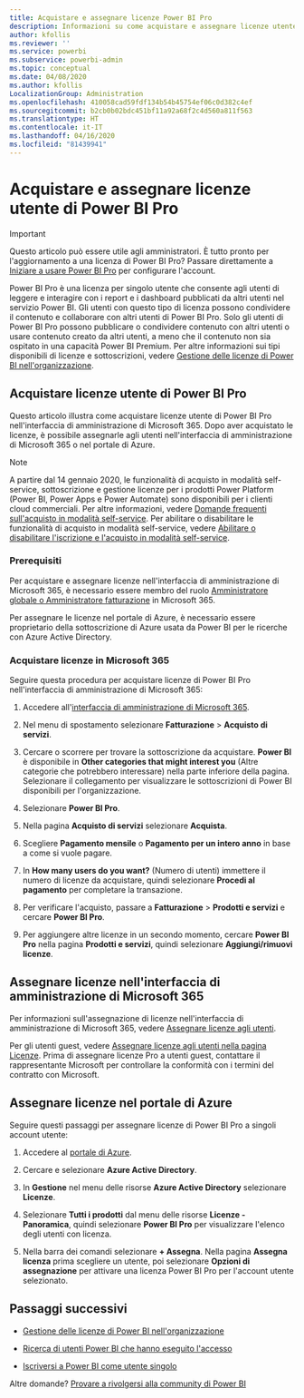```yaml
---
title: Acquistare e assegnare licenze Power BI Pro
description: Informazioni su come acquistare e assegnare licenze utente di Power BI Pro agli utenti in modo che possano accedere al contenuto e collaborare con altri utenti nel servizio Power BI.
author: kfollis
ms.reviewer: ''
ms.service: powerbi
ms.subservice: powerbi-admin
ms.topic: conceptual
ms.date: 04/08/2020
ms.author: kfollis
LocalizationGroup: Administration
ms.openlocfilehash: 410058cad59fdf134b54b45754ef06c0d382c4ef
ms.sourcegitcommit: b2cb0b02bdc451bf11a92a68f2c4d560a811f563
ms.translationtype: HT
ms.contentlocale: it-IT
ms.lasthandoff: 04/16/2020
ms.locfileid: "81439941"
---
```

# <a name="purchase-and-assign-power-bi-pro-user-licenses"></a>Acquistare e assegnare licenze utente di Power BI Pro

>[!IMPORTANT]
>Questo articolo può essere utile agli amministratori. È tutto pronto per l'aggiornamento a una licenza di Power BI Pro? Passare direttamente a [Iniziare a usare Power BI Pro](https://go.microsoft.com/fwlink/?LinkId=2106428&clcid=0x409&cmpid=pbidocs-purchasing-power-bi-pro) per configurare l'account.

Power BI Pro è una licenza per singolo utente che consente agli utenti di leggere e interagire con i report e i dashboard pubblicati da altri utenti nel servizio Power BI. Gli utenti con questo tipo di licenza possono condividere il contenuto e collaborare con altri utenti di Power BI Pro. Solo gli utenti di Power BI Pro possono pubblicare o condividere contenuto con altri utenti o usare contenuto creato da altri utenti, a meno che il contenuto non sia ospitato in una capacità Power BI Premium. Per altre informazioni sui tipi disponibili di licenze e sottoscrizioni, vedere [Gestione delle licenze di Power BI nell'organizzazione](service-admin-licensing-organization.md).

## <a name="purchase-power-bi-pro-user-licenses"></a>Acquistare licenze utente di Power BI Pro

Questo articolo illustra come acquistare licenze utente di Power BI Pro nell'interfaccia di amministrazione di Microsoft 365. Dopo aver acquistato le licenze, è possibile assegnarle agli utenti nell'interfaccia di amministrazione di Microsoft 365 o nel portale di Azure.

> [!NOTE]
> A partire dal 14 gennaio 2020, le funzionalità di acquisto in modalità self-service, sottoscrizione e gestione licenze per i prodotti Power Platform (Power BI, Power Apps e Power Automate) sono disponibili per i clienti cloud commerciali. Per altre informazioni, vedere [Domande frequenti sull'acquisto in modalità self-service](https://docs.microsoft.com/microsoft-365/commerce/subscriptions/self-service-purchase-faq). Per abilitare o disabilitare le funzionalità di acquisto in modalità self-service, vedere [Abilitare o disabilitare l'iscrizione e l'acquisto in modalità self-service](admin/service-admin-disable-self-service.md).

### <a name="prerequisites"></a>Prerequisiti

Per acquistare e assegnare licenze nell'interfaccia di amministrazione di Microsoft 365, è necessario essere membro del ruolo [Amministratore globale o Amministratore fatturazione](https://support.office.com/article/about-office-365-admin-roles-da585eea-f576-4f55-a1e0-87090b6aaa9d) in Microsoft 365.

Per assegnare le licenze nel portale di Azure, è necessario essere proprietario della sottoscrizione di Azure usata da Power BI per le ricerche con Azure Active Directory.

### <a name="purchase-licenses-in-microsoft-365"></a>Acquistare licenze in Microsoft 365

Seguire questa procedura per acquistare licenze di Power BI Pro nell'interfaccia di amministrazione di Microsoft 365:

1. Accedere all'[interfaccia di amministrazione di Microsoft 365](https://admin.microsoft.com).

2. Nel menu di spostamento selezionare **Fatturazione** > **Acquisto di servizi**.

3. Cercare o scorrere per trovare la sottoscrizione da acquistare. **Power BI** è disponibile in **Other categories that might interest you** (Altre categorie che potrebbero interessare) nella parte inferiore della pagina. Selezionare il collegamento per visualizzare le sottoscrizioni di Power BI disponibili per l'organizzazione.

4. Selezionare **Power BI Pro**.

5. Nella pagina **Acquisto di servizi** selezionare **Acquista**.

6. Scegliere **Pagamento mensile** o **Pagamento per un intero anno** in base a come si vuole pagare.

7. In **How many users do you want?** (Numero di utenti) immettere il numero di licenze da acquistare, quindi selezionare **Procedi al pagamento** per completare la transazione.

8. Per verificare l'acquisto, passare a **Fatturazione** > **Prodotti e servizi** e cercare **Power BI Pro**.

9. Per aggiungere altre licenze in un secondo momento, cercare **Power BI Pro** nella pagina **Prodotti e servizi**, quindi selezionare **Aggiungi/rimuovi licenze**.

## <a name="assign-licenses-in-the-microsoft-365-admin-center"></a>Assegnare licenze nell'interfaccia di amministrazione di Microsoft 365

Per informazioni sull'assegnazione di licenze nell'interfaccia di amministrazione di Microsoft 365, vedere [Assegnare licenze agli utenti](/office365/admin/manage/assign-licenses-to-users).

Per gli utenti guest, vedere [Assegnare licenze agli utenti nella pagina Licenze](/office365/admin/manage/assign-licenses-to-users#assign-licenses-to-users-on-the-licenses-page). Prima di assegnare licenze Pro a utenti guest, contattare il rappresentante Microsoft per controllare la conformità con i termini del contratto con Microsoft.

## <a name="assign-licenses-in-the-azure-portal"></a>Assegnare licenze nel portale di Azure

Seguire questi passaggi per assegnare licenze di Power BI Pro a singoli account utente:

1. Accedere al [portale di Azure](https://portal.azure.com/).

2. Cercare e selezionare **Azure Active Directory**.

3. In **Gestione** nel menu delle risorse **Azure Active Directory** selezionare **Licenze**.

4. Selezionare **Tutti i prodotti** dal menu delle risorse **Licenze - Panoramica**, quindi selezionare **Power BI Pro** per visualizzare l'elenco degli utenti con licenza.

5. Nella barra dei comandi selezionare **+ Assegna**. Nella pagina **Assegna licenza** prima scegliere un utente, poi selezionare **Opzioni di assegnazione** per attivare una licenza Power BI Pro per l'account utente selezionato.

## <a name="next-steps"></a>Passaggi successivi

- [Gestione delle licenze di Power BI nell'organizzazione](service-admin-licensing-organization.md)

 - [Ricerca di utenti Power BI che hanno eseguito l'accesso](service-admin-access-usage.md)

 - [Iscriversi a Power BI come utente singolo](service-self-service-signup-for-power-bi.md)

Altre domande? [Provare a rivolgersi alla community di Power BI](https://community.powerbi.com/)
